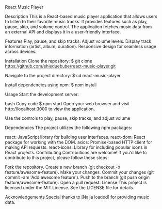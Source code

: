 React Music Player

Description
This is a React-based music player application that allows users to listen to their favorite music tracks. It provides features such as play, pause, skip, and volume control. The application fetches music data from an external API and displays it in a user-friendly interface.

Features
Play, pause, and skip tracks.
Adjust volume levels.
Display track information (artist, album, duration).
Responsive design for seamless usage across devices.

Installation
Clone the repository: $ git clone https://github.com/ehieduebube/react-music-player.git

Navigate to the project directory: $ cd react-music-player

Install dependencies using npm: $ npm install

Usage
Start the development server:

bash
Copy code
$ npm start
Open your web browser and visit http://localhost:3000 to view the application.

Use the controls to play, pause, skip tracks, and adjust volume

Dependencies
The project utilizes the following npm packages:

react: JavaScript library for building user interfaces.
react-dom: React package for working with the DOM.
axios: Promise-based HTTP client for making API requests.
react-icons: Library for including popular icons in React projects.
Contributing
Contributions are welcome! If you'd like to contribute to this project, please follow these steps:

Fork the repository.
Create a new branch (git checkout -b feature/awesome-feature).
Make your changes.
Commit your changes (git commit -am 'Add awesome feature').
Push to the branch (git push origin feature/awesome-feature).
Open a pull request.
License
This project is licensed under the MIT License. See the LICENSE file for details.

Acknowledgements
Special thanks to [Naija loaded] for providing music data.
